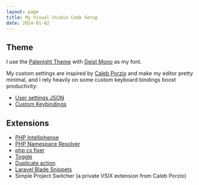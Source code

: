 ```yaml
---
layout: page
title: My Visual Studio Code Setup
date: 2024-01-02
---
```


## Theme

I use the [Palenight Theme](https://marketplace.visualstudio.com/items?itemName=whizkydee.material-palenight-theme) with [Geist Mono](https://vercel.com/font/mono) as my font.

My custom settings are inspired by [Caleb Porzio](https://makevscodeawesome.com) and make my editor pretty minimal, and I rely heavily on some custom keyboard bindings boost productivity:

- [User settings JSON](https://gist.github.com/theprivateer/c10fc045b93c9a3cdced99d3d9bb1ae1)
- [Custom Keybindings](https://gist.github.com/theprivateer/192668574175f4a2f0c8cf99db90b285)

## Extensions

- [PHP Intelliphense](https://marketplace.visualstudio.com/items?itemName=bmewburn.vscode-intelephense-client)
- [PHP Namespace Resolver](https://marketplace.visualstudio.com/items?itemName=MehediDracula.php-namespace-resolver)
- [php cs fixer](https://marketplace.visualstudio.com/items?itemName=junstyle.php-cs-fixer)
- [Toggle](https://marketplace.visualstudio.com/items?itemName=rebornix.toggle)
- [Duplicate action](https://marketplace.visualstudio.com/items?itemName=mrmlnc.vscode-duplicate)
- [Laravel Blade Snippets](https://marketplace.visualstudio.com/items?itemName=onecentlin.laravel-blade)
- Simple Project Switcher (a private VSIX extension from Caleb Porzio)
